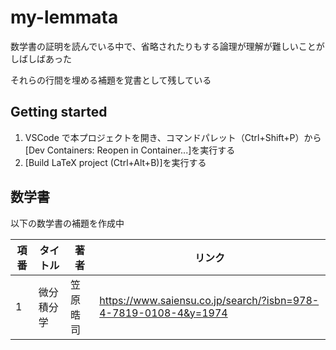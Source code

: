 # my-lemmata

数学書の証明を読んでいる中で、省略されたりもする論理が理解が難しいことがしばしばあった

それらの行間を埋める補題を覚書として残している

## Getting started

1. VSCode で本プロジェクトを開き、コマンドパレット（Ctrl+Shift+P）から[Dev Containers: Reopen in Container...]を実行する
1. [Build LaTeX project (Ctrl+Alt+B)]を実行する

## 数学書

以下の数学書の補題を作成中

| 項番 | タイトル   | 著者     | リンク                                                            |
| ---- | ---------- | -------- | ----------------------------------------------------------------- |
| 1    | 微分積分学 | 笠原晧司 | <https://www.saiensu.co.jp/search/?isbn=978-4-7819-0108-4&y=1974> |
